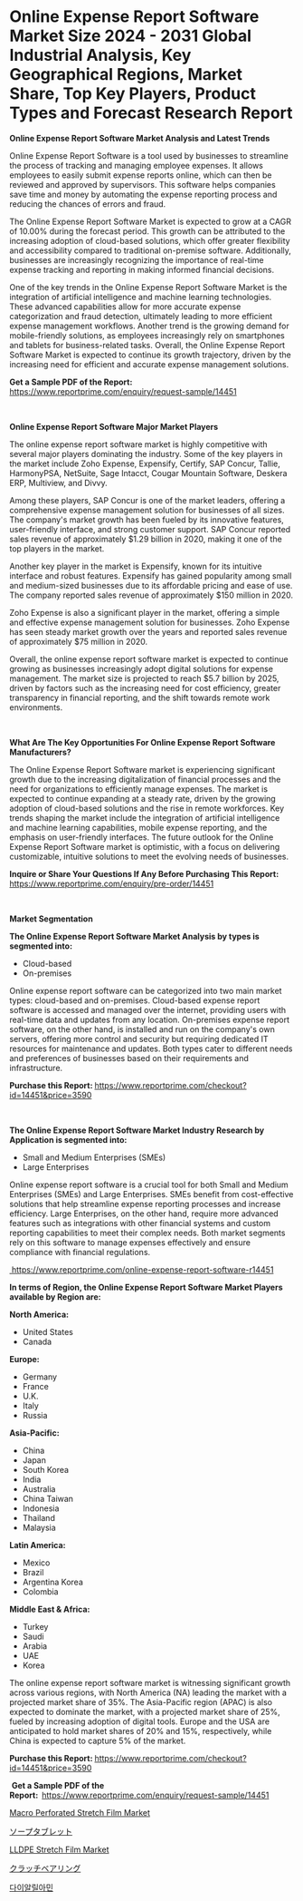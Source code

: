 <p><h1>Online Expense Report Software Market Size 2024 - 2031 Global Industrial Analysis, Key Geographical Regions, Market Share, Top Key Players, Product Types and Forecast Research Report</h1></p><p><strong>Online Expense Report Software Market Analysis and Latest Trends</strong></p>
<p><p>Online Expense Report Software is a tool used by businesses to streamline the process of tracking and managing employee expenses. It allows employees to easily submit expense reports online, which can then be reviewed and approved by supervisors. This software helps companies save time and money by automating the expense reporting process and reducing the chances of errors and fraud.</p><p>The Online Expense Report Software Market is expected to grow at a CAGR of 10.00% during the forecast period. This growth can be attributed to the increasing adoption of cloud-based solutions, which offer greater flexibility and accessibility compared to traditional on-premise software. Additionally, businesses are increasingly recognizing the importance of real-time expense tracking and reporting in making informed financial decisions.</p><p>One of the key trends in the Online Expense Report Software Market is the integration of artificial intelligence and machine learning technologies. These advanced capabilities allow for more accurate expense categorization and fraud detection, ultimately leading to more efficient expense management workflows. Another trend is the growing demand for mobile-friendly solutions, as employees increasingly rely on smartphones and tablets for business-related tasks. Overall, the Online Expense Report Software Market is expected to continue its growth trajectory, driven by the increasing need for efficient and accurate expense management solutions.</p></p>
<p><strong>Get a Sample PDF of the Report:&nbsp;</strong> <a href="https://www.reportprime.com/enquiry/request-sample/14451">https://www.reportprime.com/enquiry/request-sample/14451</a></p>
<p>&nbsp;</p>
<p><strong>Online Expense Report Software Major Market Players</strong></p>
<p><p>The online expense report software market is highly competitive with several major players dominating the industry. Some of the key players in the market include Zoho Expense, Expensify, Certify, SAP Concur, Tallie, HarmonyPSA, NetSuite, Sage Intacct, Cougar Mountain Software, Deskera ERP, Multiview, and Divvy.</p><p>Among these players, SAP Concur is one of the market leaders, offering a comprehensive expense management solution for businesses of all sizes. The company's market growth has been fueled by its innovative features, user-friendly interface, and strong customer support. SAP Concur reported sales revenue of approximately $1.29 billion in 2020, making it one of the top players in the market.</p><p>Another key player in the market is Expensify, known for its intuitive interface and robust features. Expensify has gained popularity among small and medium-sized businesses due to its affordable pricing and ease of use. The company reported sales revenue of approximately $150 million in 2020.</p><p>Zoho Expense is also a significant player in the market, offering a simple and effective expense management solution for businesses. Zoho Expense has seen steady market growth over the years and reported sales revenue of approximately $75 million in 2020.</p><p>Overall, the online expense report software market is expected to continue growing as businesses increasingly adopt digital solutions for expense management. The market size is projected to reach $5.7 billion by 2025, driven by factors such as the increasing need for cost efficiency, greater transparency in financial reporting, and the shift towards remote work environments.</p></p>
<p>&nbsp;</p>
<p><strong>What Are The Key Opportunities For Online Expense Report Software Manufacturers?</strong></p>
<p><p>The Online Expense Report Software market is experiencing significant growth due to the increasing digitalization of financial processes and the need for organizations to efficiently manage expenses. The market is expected to continue expanding at a steady rate, driven by the growing adoption of cloud-based solutions and the rise in remote workforces. Key trends shaping the market include the integration of artificial intelligence and machine learning capabilities, mobile expense reporting, and the emphasis on user-friendly interfaces. The future outlook for the Online Expense Report Software market is optimistic, with a focus on delivering customizable, intuitive solutions to meet the evolving needs of businesses.</p></p>
<p><strong>Inquire or Share Your Questions If Any Before Purchasing This Report:</strong> <a href="https://www.reportprime.com/enquiry/pre-order/14451">https://www.reportprime.com/enquiry/pre-order/14451</a></p>
<p>&nbsp;</p>
<p><strong>Market Segmentation</strong></p>
<p><strong>The Online Expense Report Software Market Analysis by types is segmented into:</strong></p>
<p><ul><li>Cloud-based</li><li>On-premises</li></ul></p>
<p><p>Online expense report software can be categorized into two main market types: cloud-based and on-premises. Cloud-based expense report software is accessed and managed over the internet, providing users with real-time data and updates from any location. On-premises expense report software, on the other hand, is installed and run on the company's own servers, offering more control and security but requiring dedicated IT resources for maintenance and updates. Both types cater to different needs and preferences of businesses based on their requirements and infrastructure.</p></p>
<p><strong>Purchase this Report:&nbsp;</strong><a href="https://www.reportprime.com/checkout?id=14451&price=3590">https://www.reportprime.com/checkout?id=14451&price=3590</a></p>
<p>&nbsp;</p>
<p><strong>The Online Expense Report Software Market Industry Research by Application is segmented into:</strong></p>
<p><ul><li>Small and Medium Enterprises (SMEs)</li><li>Large Enterprises</li></ul></p>
<p><p>Online expense report software is a crucial tool for both Small and Medium Enterprises (SMEs) and Large Enterprises. SMEs benefit from cost-effective solutions that help streamline expense reporting processes and increase efficiency. Large Enterprises, on the other hand, require more advanced features such as integrations with other financial systems and custom reporting capabilities to meet their complex needs. Both market segments rely on this software to manage expenses effectively and ensure compliance with financial regulations.</p></p>
<p><a href="https://www.reportprime.com/online-expense-report-software-r14451">&nbsp;https://www.reportprime.com/online-expense-report-software-r14451</a></p>
<p><strong>In terms of Region, the Online Expense Report Software Market Players available by Region are:</strong></p>
<p>
    <p> <strong> North America: </strong>
        <ul>
            <li>United States</li>
            <li>Canada</li>
        </ul>
        </p> 
    <p> <strong> Europe: </strong>
        <ul>
            <li>Germany</li>
            <li>France</li>
            <li>U.K.</li>
            <li>Italy</li>
            <li>Russia</li>
        </ul>
        </p> 
    <p> <strong> Asia-Pacific: </strong>
        <ul>
            <li>China</li>
            <li>Japan</li>
            <li>South Korea</li>
            <li>India</li>
            <li>Australia</li>
            <li>China Taiwan</li>
            <li>Indonesia</li>
            <li>Thailand</li>
            <li>Malaysia</li>
        </ul>
        </p> 
    <p> <strong> Latin America: </strong>
        <ul>
            <li>Mexico</li>
            <li>Brazil</li>
            <li>Argentina Korea</li>
            <li>Colombia</li>
        </ul>
        </p> 
    <p> <strong> Middle East & Africa: </strong>
        <ul>
            <li>Turkey</li>
            <li>Saudi</li>
            <li>Arabia</li>
            <li>UAE</li>
            <li>Korea</li>
        </ul>
    </p>
    </p>
<p><p>The online expense report software market is witnessing significant growth across various regions, with North America (NA) leading the market with a projected market share of 35%. The Asia-Pacific region (APAC) is also expected to dominate the market, with a projected market share of 25%, fueled by increasing adoption of digital tools. Europe and the USA are anticipated to hold market shares of 20% and 15%, respectively, while China is expected to capture 5% of the market.</p></p>
<p><strong>Purchase this Report: </strong><a href="https://www.reportprime.com/checkout?id=14451&price=3590">https://www.reportprime.com/checkout?id=14451&price=3590</a></p>
<p>&nbsp;<strong>Get a Sample PDF of the Report:&nbsp;&nbsp;</strong><a href="https://www.reportprime.com/enquiry/request-sample/14451">https://www.reportprime.com/enquiry/request-sample/14451</a></p>
<p><strong></strong></p>
<p><p><a href="https://issuu.com/reportprime-2/docs/macro-perforated-stretch-film-market-size-2030.ppt">Macro Perforated Stretch Film Market</a></p><p><a href="https://github.com/mathieurico66/Market-Research-Report-List-1/blob/main/905044325370.md">ソープタブレット</a></p><p><a href="https://issuu.com/reportprime-2/docs/lldpe-stretch-film-market-size-2030.pptx">LLDPE Stretch Film Market</a></p><p><a href="https://github.com/ycmtqqhvk3273/Market-Research-Report-List-1/blob/main/806216825369.md">クラッチベアリング</a></p><p><a href="https://github.com/lkwggful07722/Market-Research-Report-List-1/blob/main/455112123122.md">다이알릴아민</a></p></p>